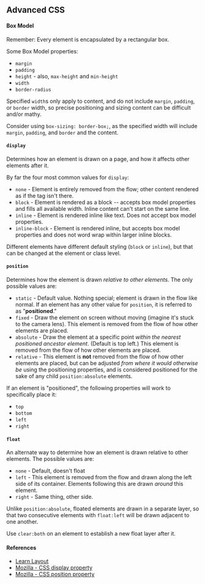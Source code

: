 ## Advanced CSS

#### Box Model

Remember: Every element is encapsulated by a rectangular box.

Some Box Model properties:

* `margin`
* `padding`
* `height` - also, `max-height` and `min-height`
* `width`
* `border-radius`

Specified `width`s only apply to content, and do not include `margin`, `padding`, or `border` width, so precise positioning and sizing content can be difficult and/or mathy.

Consider using `box-sizing: border-box;`, as the specified width will include `margin`, `padding`, and `border` and the content.

#### `display`

Determines how an element is drawn on a page, and how it affects other elements after it.

By far the four most common values for `display`:

* `none` - Element is entirely removed from the flow; other content rendered as if the tag isn't there.
* `block` - Element is rendered as a block -- accepts box model properties and fills all available width. Inline content can't start on the same line.
* `inline` - Element is rendered inline like text. Does not accept box model properties.
* `inline-block` - Element is rendered inline, but accepts box model properties and does not word wrap within larger inline blocks.

Different elements have different default styling (`block` or `inline`), but that can be changed at the element or class level.

#### `position`

Determines how the element is drawn *relative to other elements*. The only possible values are:

* `static` - Default value. Nothing special; element is drawn in the flow like normal. If an element has any other value for `position`, it is referred to as "**positioned**."
* `fixed` - Draw the element on screen without moving (imagine it's stuck to the camera lens). This element is removed from the flow of how other elements are placed.
* `absolute` - Draw the element at a specific point *within the nearest positioned ancestor element*. (Default is top left.) This element is removed from the flow of how other elements are placed.
* `relative` - This element is **not** removed from the flow of how other elements are placed, but can be adjusted *from where it would otherwise be* using the positioning properties, and is considered positioned for the sake of any child `position:absolute` elements.

If an element is "positioned", the following properties will work to specifically place it:

* `top`
* `bottom`
* `left`
* `right`

#### `float`

An alternate way to determine how an element is drawn relative to other elements. The possible values are:

* `none` - Default, doesn't float
* `left` - This element is removed from the flow and drawn along the left side of its container. Elements following this are drawn *around* this element.
* `right` - Same thing, other side.

Unlike `position:absolute`, floated elements are drawn in a separate layer, so that two consecutive elements with `float:left` will be drawn adjacent to one another.

Use `clear:both` on an element to establish a new float layer after it.

#### References

* [Learn Layout](http://learnlayout.com/)
* [Mozilla - CSS display property](https://developer.mozilla.org/en-US/docs/Web/CSS/display)
* [Mozilla - CSS position property](https://developer.mozilla.org/en-US/docs/Web/CSS/position)